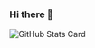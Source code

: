 ### Hi there 👋

![GitHub Stats Card](https://github-readme-stats.vercel.app/api?username=soshiharami)

<!--
**soshiharami/soshiharami** is a ✨ _special_ ✨ repository because its `README.md` (this file) appears on your GitHub profile.
